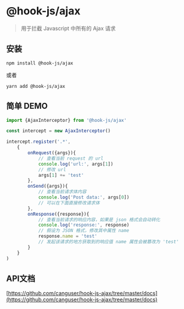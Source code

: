 # @hook-js/ajax

> 用于拦截 Javascript 中所有的 Ajax 请求

## 安装

```
npm install @hook-js/ajax
```
或者

```
yarn add @hook-js/ajax
```

## 简单 DEMO
```javascript
import {AjaxInterceptor} from '@hook-js/ajax'

const intercept = new AjaxInterceptor()

intercept.register('.*',
    {
        onRequest({args}){
            // 查看当前 request 的 url
            console.log('url:', args[1])
            // 修改 url
            args[1] += 'test'
        },
        onSend({args}){
            // 查看当前请求体内容
            console.log('Post data:', args[0])
            // 可以在下面直接修改请求体
        },
        onResponse({response}){
            // 查看当前请求的响应内容，如果是 json 格式会自动转化
            console.log('response:', response)
            // 假设为 JSON 格式，修改其中属性 name
            response.name = 'test'
            // 发起该请求的地方获取到的响应值 name 属性会被篡改为 'test'
        }
    }
)

```

## API文档
[https://github.com/canguser/hook-js-ajax/tree/master/docs](https://github.com/canguser/hook-js-ajax/tree/master/docs)

